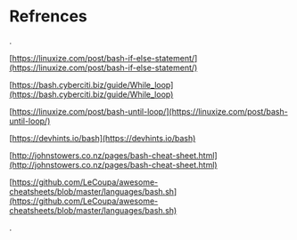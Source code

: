 # Refrences

.

[https://linuxize.com/post/bash-if-else-statement/](https://linuxize.com/post/bash-if-else-statement/)

[https://bash.cyberciti.biz/guide/While_loop](https://bash.cyberciti.biz/guide/While_loop)

[https://linuxize.com/post/bash-until-loop/](https://linuxize.com/post/bash-until-loop/)

[https://devhints.io/bash](https://devhints.io/bash)

[http://johnstowers.co.nz/pages/bash-cheat-sheet.html](http://johnstowers.co.nz/pages/bash-cheat-sheet.html)

[https://github.com/LeCoupa/awesome-cheatsheets/blob/master/languages/bash.sh](https://github.com/LeCoupa/awesome-cheatsheets/blob/master/languages/bash.sh)

.
